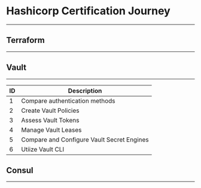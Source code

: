 # Hashicorp Certification Journey
---

## Terraform
---

## Vault
---

| ID | Description |
| ----------- | ----------- |
| 1  | Compare authentication methods |
| 2  | Create Vault Policies |
| 3  | Assess Vault Tokens |
| 4  | Manage Vault Leases |
| 5  | Compare and Configure Vault Secret Engines |
| 6  | Utiize Vault CLI |



## Consul
---
